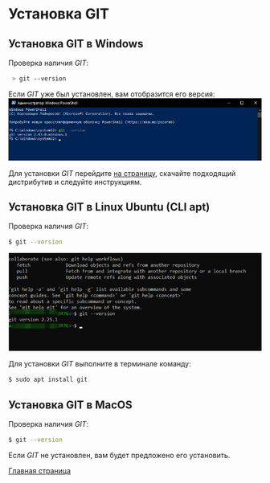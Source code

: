 # Установка GIT

## Установка GIT в Windows

Проверка наличия *GIT*:

```bash
 > git --version
```
Если *GIT* уже был установлен, вам отобразится его версия:
![git_win_install](./assets/git_win_install.png)

Для установки *GIT* перейдите [на страницу](https://git-scm.com/download/win), скачайте подходящий дистрибутив и следуйте инструкциям.

## Установка GIT в Linux Ubuntu (CLI apt)

Проверка наличия *GIT*:

```bash
$ git --version
```
![git_linux_install](./assets/git_linux_instal.png)

Для установки *GIT* выполните в терминале команду:
```bash
$ sudo apt install git
```
## Установка GIT в MacOS

Проверка наличия *GIT*:

```bash
$ git --version
```
Если *GIT* не установлен, вам будет предложено его установить.

[Главная страница](./readme.md)